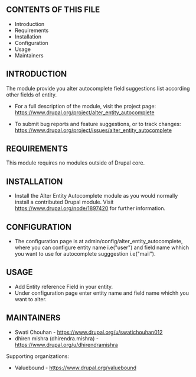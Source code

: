 CONTENTS OF THIS FILE
---------------------

 * Introduction
 * Requirements
 * Installation
 * Configuration
 * Usage
 * Maintainers


INTRODUCTION
------------

The module provide you alter autocomplete field suggestions list according other
fields of entity.

 * For a full description of the module, visit the project page:
   https://www.drupal.org/project/alter_entity_autocomplete

 * To submit bug reports and feature suggestions, or to track changes:
   https://www.drupal.org/project/issues/alter_entity_autocomplete


REQUIREMENTS
------------

This module requires no modules outside of Drupal core.


INSTALLATION
------------

 * Install the Alter Entity Autocomplete module as you would normally install a
   contributed Drupal module. Visit https://www.drupal.org/node/1897420 for
   further information.


CONFIGURATION
-------------

 * The configuration page is at admin/config/alter_entity_autocomplete,
   where you can configure entity name i.e("user") and field name whhich you
   want to use for autocomplete sugggestion i.e("mail").


USAGE
-----

 * Add Entity reference Field in your entity.
 * Under configuration page enter entity name and field name whichh you want to
   alter.


MAINTAINERS
-----------

 * Swati Chouhan - https://www.drupal.org/u/swatichouhan012
 * dhiren mishra (dhirendra.mishra) - https://www.drupal.org/u/dhirendramishra


Supporting organizations:

 * Valuebound - https://www.drupal.org/valuebound

